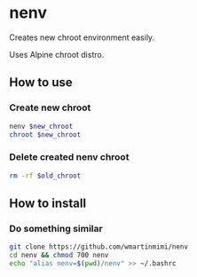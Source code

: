 # nenv

Creates new chroot environment easily.

Uses Alpine chroot distro.

## How to use

### Create new chroot

```sh
nenv $new_chroot
chroot $new_chroot
```

### Delete created nenv chroot

```sh
rm -rf $old_chroot
```

## How to install

### Do something similar

```sh
git clone https://github.com/wmartinmimi/nenv
cd nenv && chmod 700 nenv
echo "alias nenv=$(pwd)/nenv" >> ~/.bashrc
```
